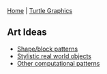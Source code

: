 <div class="nav">
  <a href="../index.html">Home</a> | <a href="../turtle-index.html">Turtle Graphics</a>
</div>

## Art Ideas
* [Shape/block patterns](shape-block.html)
* [Stylistic real world objects](objects.html)
* [Other computational patterns](computational.html)
